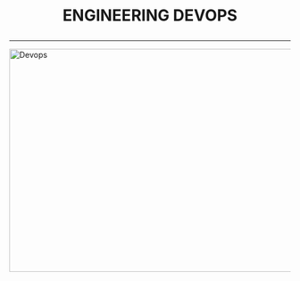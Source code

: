 #    <p align="center">   ENGINEERING DEVOPS </p>
___

<img src="https://user-images.githubusercontent.com/117872283/219331495-b9cf6cb1-7581-4747-a2b9-9be4852bd8ce.jpg" alt="Devops" width="1000px" height="400px" >



